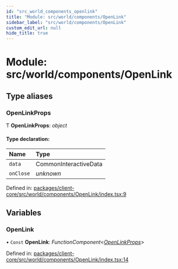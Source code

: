 ```yaml
---
id: "src_world_components_openlink"
title: "Module: src/world/components/OpenLink"
sidebar_label: "src/world/components/OpenLink"
custom_edit_url: null
hide_title: true
---
```


# Module: src/world/components/OpenLink

## Type aliases

### OpenLinkProps

Ƭ **OpenLinkProps**: *object*

#### Type declaration:

Name | Type |
:------ | :------ |
`data` | CommonInteractiveData |
`onClose` | *unknown* |

Defined in: [packages/client-core/src/world/components/OpenLink/index.tsx:9](https://github.com/xr3ngine/xr3ngine/blob/77d12cea0/packages/client-core/src/world/components/OpenLink/index.tsx#L9)

## Variables

### OpenLink

• `Const` **OpenLink**: *FunctionComponent*<[*OpenLinkProps*](src_world_components_openlink.md#openlinkprops)\>

Defined in: [packages/client-core/src/world/components/OpenLink/index.tsx:14](https://github.com/xr3ngine/xr3ngine/blob/77d12cea0/packages/client-core/src/world/components/OpenLink/index.tsx#L14)
